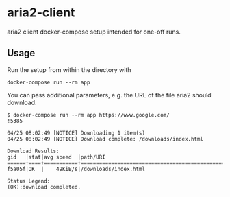 # aria2-client

aria2 client docker-compose setup intended for one-off runs.

## Usage

Run the setup from within the directory with

    docker-compose run --rm app

You can pass additional parameters, e.g. the URL of the file aria2 should download.

    $ docker-compose run --rm app https://www.google.com/                                                                                                                                   !5385

    04/25 08:02:49 [NOTICE] Downloading 1 item(s)
    04/25 08:02:49 [NOTICE] Download complete: /downloads/index.html

    Download Results:
    gid   |stat|avg speed  |path/URI
    ======+====+===========+=======================================================
    f5a05f|OK  |    49KiB/s|/downloads/index.html

    Status Legend:
    (OK):download completed.
